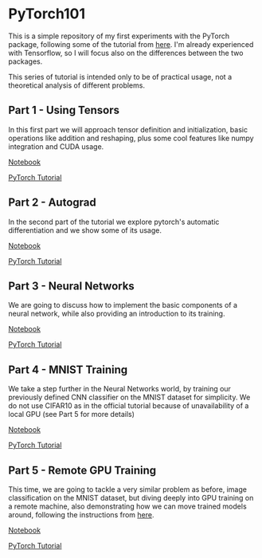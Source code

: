 # PyTorch101
This is a simple repository of my first experiments with the PyTorch package, following some of the tutorial from [here](https://pytorch.org/tutorials/beginner/deep_learning_60min_blitz.html).
I'm already experienced with Tensorflow, so I will focus also on the differences between the two packages.

This series of tutorial is intended only to be of practical usage, not a theoretical analysis of different problems.

## Part 1 - Using Tensors
In this first part we will approach tensor definition and initialization, basic operations like addition and reshaping, plus some cool features like numpy integration and CUDA usage.

[Notebook](PyTorch101%20-%20Part%201%20-%20Using%20Tensors.ipynb)

[PyTorch Tutorial](https://pytorch.org/tutorials/beginner/blitz/tensor_tutorial.html)

## Part 2 - Autograd
In the second part of the tutorial we explore pytorch's automatic differentiation and we show some of its usage.

[Notebook](PyTorch101%20-%20Part%202%20-%20Autograd.ipynb)

[PyTorch Tutorial](https://pytorch.org/tutorials/beginner/blitz/autograd_tutorial.html)

## Part 3 - Neural Networks
We are going to discuss how to implement the basic components of a neural network, while also providing an introduction to its training.

[Notebook](PyTorch101%20-%20Part%203%20-%20Neural%20Networks.ipynb)

[PyTorch Tutorial](https://pytorch.org/tutorials/beginner/blitz/neural_networks_tutorial.html)

## Part 4 - MNIST Training
We take a step further in the Neural Networks world, by training our previously defined CNN classifier on the MNIST dataset for simplicity. We do not use CIFAR10 as in the official tutorial because of unavailability of a local GPU (see Part 5 for more details)

[Notebook](PyTorch101%20-%20Part%204%20-%20MNIST%20Training.ipynb)

[PyTorch Tutorial](https://pytorch.org/tutorials/beginner/blitz/cifar10_tutorial.html)

## Part 5 - Remote GPU Training
This time, we are going to tackle a very similar problem as before, image classification on the MNIST dataset, but diving deeply into GPU training on a remote machine, also demonstrating how we can move trained models around, following the instructions from [here](https://stackoverflow.com/questions/42703500/best-way-to-save-a-trained-model-in-pytorch).

[Notebook](PyTorch101%20-%20Part%205%20-%20Remote%20GPU%20Training.ipynb)

[PyTorch Tutorial](https://pytorch.org/tutorials/beginner/blitz/cifar10_tutorial.html)
